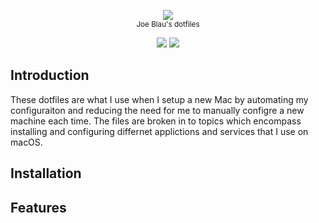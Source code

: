 <p align="center">
    <img src="https://cdn.rawgit.com/joeblau/dotfiles/master/.github/dotfiles.svg" />
    <br>
    <small>Joe Blau's dotfiles</small>
</p>

<p align="center">
  <a href="https://www.apple.com/macOS/"><img src="https://img.shields.io/badge/platform-macOS-brightgreen.svg?style=flat-square"/></a>
  <a href="https://github.com/joeblau/dotfiles/blob/master/LICENSE"><img src="https://img.shields.io/github/license/joeblau/dotfiles.svg?style=flat-square"/></a>
</p>


## Introduction

These dotfiles are what I use when I setup a new Mac by automating my configuraiton and reducing the need for me to manually configre a new machine each time.  The files are broken in to topics which encompass installing and configuring differnet applictions and services that I use on macOS.

## Installation

## Features
